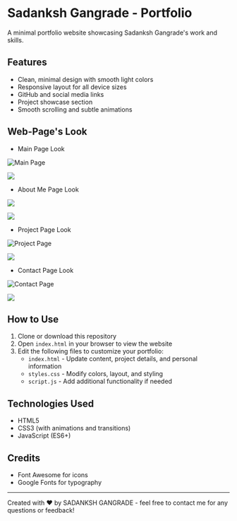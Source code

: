 # Sadanksh Gangrade - Portfolio

A minimal portfolio website showcasing Sadanksh Gangrade's work and skills.

## Features

- Clean, minimal design with smooth light colors
- Responsive layout for all device sizes
- GitHub and social media links
- Project showcase section
- Smooth scrolling and subtle animations

## Web-Page's Look


- Main Page Look


![Main Page](css/images/D1.png)

![](css/images/D2.png)


- About Me Page Look


![](css/images/A1.png)

![](css/images/A2.png)


- Project Page Look


![Project Page](css/images/P1.png)

![](css/images/P2.png)

- Contact Page Look


![Contact Page](css/images/C1.png)

![](css/images/C2.png)


## How to Use

1. Clone or download this repository
2. Open `index.html` in your browser to view the website
3. Edit the following files to customize your portfolio:
   - `index.html` - Update content, project details, and personal information
   - `styles.css` - Modify colors, layout, and styling
   - `script.js` - Add additional functionality if needed

## Technologies Used

- HTML5
- CSS3 (with animations and transitions)
- JavaScript (ES6+)

## Credits

- Font Awesome for icons
- Google Fonts for typography 

---

Created with ❤️ by SADANKSH GANGRADE - feel free to contact me for any questions or feedback!